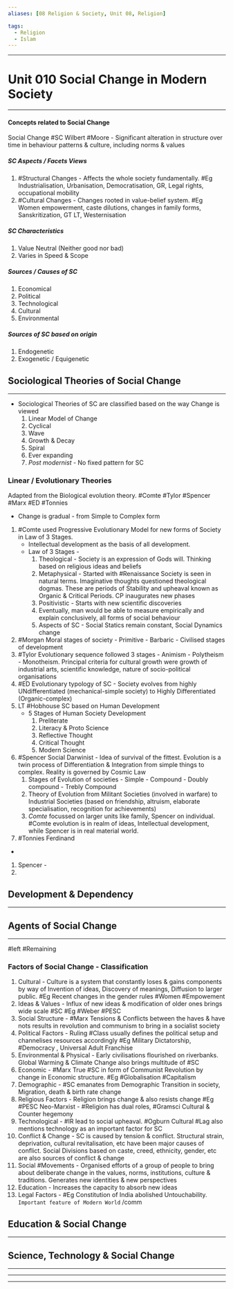 ```yaml
---
aliases: [08 Religion & Society, Unit 08, Religion]

tags:
  - Religion
  - Islam
---
```


***
# Unit 010 Social Change in Modern Society
***

#### Concepts related to Social Change

Social Change #SC Wilbert #Moore - Significant alteration in structure over time in behaviour patterns & culture, including norms & values

##### SC Aspects / Facets Views
1. #Structural Changes - Affects the whole society fundamentally. #Eg Industrialisation, Urbanisation, Democratisation, GR, Legal rights, occupational mobility
2. #Cultural Changes - Changes rooted in value-belief system. #Eg Women empowerment, caste dilutions, changes in family forms, Sanskritization, GT LT, Westernisation

##### SC Characteristics
1. Value Neutral (Neither good nor bad)
2. Varies in Speed & Scope

##### Sources / Causes of SC 
1. Economical
2. Political
3. Technological
4. Cultural
5. Environmental

##### Sources of SC based on origin 
1. Endogenetic
2. Exogenetic / Equigenetic


## Sociological Theories of Social Change
***

- Sociological Theories of SC are classified based on the way Change is viewed
	1. Linear Model of Change
	2. Cyclical
	3. Wave
	4. Growth & Decay
	5. Spiral
	6. Ever expanding
	7. *Post modernist* - No fixed pattern for SC

### Linear / Evolutionary Theories
Adapted from the Biological evolution theory. #Comte #Tylor #Spencer #Marx #ED #Tonnies
- Change is gradual - from Simple to Complex form

1. #Comte used Progressive Evolutionary Model for new forms of Society in Law of 3 Stages. 
	- Intellectual development as the basis of all development. 
	- Law of 3 Stages - 
	  1. Theological - Society is an expression of Gods will. Thinking based on religious ideas and beliefs
	  2. Metaphysical - Started with #Renaissance Society is seen in natural terms. Imaginative thoughts questioned theological dogmas. These are periods of Stability and upheaval known as Organic & Critical Periods. CP inaugurates new phases
	  3. Positivistic - Starts with new scientific discoveries
	    1. Eventually, man would be able to measure empirically and explain conclusively, all forms of social behaviour
	    2. Aspects of SC - Social Statics remain constant, Social Dynamics change
2. #Morgan Moral stages of society - Primitive - Barbaric - Civilised stages of development
3. #Tylor Evolutionary sequence followed 3 stages - Animism - Polytheism - Monotheism. Principal criteria for cultural growth were growth of industrial arts, scientific knowledge, nature of socio-political organisations
4. #ED Evolutionary typology of SC - Society evolves from highly UNdifferentiated (mechanical-simple society) to Highly Differentiated (Organic-complex)
5. LT #Hobhouse SC based on Human Development
	- 5 Stages of Human Society Development
		1. Preliterate
		2. Literacy & Proto Science
		3. Reflective Thought
		4. Critical Thought
		5. Modern Science
6. #Spencer Social Darwinist - Idea of survival of the fittest. Evolution is a twin process of Differentiation & Integration from simple things to complex. Reality is governed by Cosmic Law
	1. Stages of Evolution of societies - Simple - Compound - Doubly compound - Trebly Compound
	2. Theory of Evolution from Militant Societies (involved in warfare) to Industrial Societies (based on friendship, altruism, elaborate specialisation, recognition for achievements)
	3. *Comte* focussed on larger units like family, Spencer on individual. #Comte evolution is in realm of ideas, Intellectual development, while Spencer is in real material world.
7. #Tonnies Ferdinand 
- 


1. Spencer - 
2. 



## Development & Dependency
***



## Agents of Social Change
***
#left #Remaining 

### Factors of Social Change - Classification
1. Cultural - Culture is a system that constantly loses & gains components by way of Invention of ideas, Discovery of meanings, Diffusion to larger public. #Eg Recent changes in the gender rules #Women #Empowement 
2. Ideas & Values - Influx of new ideas & modification of older ones brings wide scale #SC #Eg #Weber #PESC 
3. Social Structure - #Marx Tensions & Conflicts between the haves & have nots results in revolution and communism to bring in a socialist society
4. Political Factors - Ruling #Class usually defines the political setup and channelises resources accordingly #Eg Military Dictatorship, #Democracy , Universal Adult Franchise
5. Environmental & Physical - Early civilisations flourished on riverbanks. Global Warming & Climate Change also brings multitude of #SC 
6. Economic - #Marx True #SC in form of Communist Revolution by change in Economic structure. #Eg #Globalisation #Capitalism 
7. Demographic - #SC emanates from Demographic Transition in society, Migration, death & birth rate change
8. Religious Factors - Religion brings change & also resists change #Eg #PESC Neo-Marxist - #Religion has dual roles, #Gramsci Cultural & Counter hegemony
9. Technological - #IR lead to social upheaval. #Ogburn Cultural #Lag also mentions technology as an important factor for SC
10. Conflict & Change - SC is caused by tension & conflict. Structural strain, deprivation, cultural revitalisation, etc have been major causes of conflict. Social Divisions based on caste, creed, ethnicity, gender, etc are also sources of conflict & change
11. Social #Movements - Organised efforts of a group of people to bring about deliberate change in the values, norms, institutions, culture & traditions. Generates new identities & new perspectives
12. Education - Increases the capacity to absorb new ideas
13. Legal Factors - #Eg Constitution of India abolished Untouchability. `Important feature of Modern World` 
/comm

## Education & Social Change
***




## Science, Technology & Social Change
***





***
***
